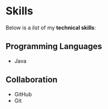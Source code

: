 # Skills

Below is a *list* of my **technical skills**:

## Programming Languages
- Java
## Collaboration
- GitHub
- Git
